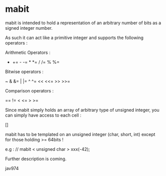 mabit
=====

mabit is intended to hold a representation of an arbitrary number of bits as a signed integer number.

As such it can act like a primitive integer and supports the following operators :

Arithmetic Operators :

   +  +=  -   -=  *   *=  /   /=  %   %=

  
Bitwise operators :

   ~  &   &=   |  |=  ^   ^=   <<  <<=   >>   >>=

  
Comparison operators :

   ==   !=  <   <=   >   >=

  
Since mabit simply holds an array of arbitrary type of unsigned integer, you can simply have access to each cell :

  []


mabit has to be templated on an unsigned integer (char, short, int) except for those holding >= 64bits !

e.g : 
  // mabit < unsigned char >  xxx(-42);

Further description is coming.

jav974
